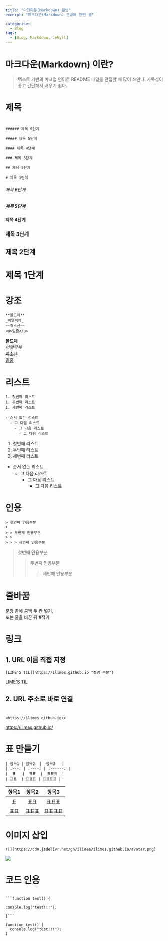 ```yaml
---
title: "마크다운(Markdown) 문법"
excerpt: "마크다운(Markdown) 문법에 관한 글"

categorise:
  - Blog
tags:
  - [Blog, Markdown, Jekyll]
---
```


# 마크다운(Markdown) 이란?

> 텍스트 기반의 마크업 언어로 README 파일을 편집할 때 많이 쓰인다. 가독성이 좋고 간단해서 배우기 쉽다.

# 제목

#

```
###### 제목 6단계

##### 제목 5단계

#### 제목 4단계

### 제목 3단계

## 제목 2단계

# 제목 1단계
```

###### 제목 6단계

##### 제목 5단계

#### 제목 4단계

### 제목 3단계

## 제목 2단계

# 제목 1단계

#

# 강조

```
**볼드체**
_이탤릭체_
~~취소선~~
<u>밑줄</u>
```

**볼드체**  
_이탤릭체_  
~~취소선~~  
<u>밑줄</u>

#

# 리스트

```
1. 첫번째 리스트
1. 두번째 리스트
1. 세번째 리스트

- 순서 없는 리스트
  - 그 다음 리스트
    - 그 다음 리스트
      - 그 다음 리스트
```

1. 첫번째 리스트
1. 두번째 리스트
1. 세번째 리스트

- 순서 없는 리스트
  - 그 다음 리스트
    - 그 다음 리스트
      - 그 다음 리스트

#

# 인용

```
> 첫번째 인용부분
>
> > 두번째 인용부분
> >
> > > 세번째 인용부분
```

> 첫번째 인용부분
>
> > 두번째 인용부분
> >
> > > 세번째 인용부분

#

# 줄바꿈

문장 끝에 공백 두 칸 넣기,  
또는 줄을 바꾼 뒤 #적기

#

# 링크

## 1. URL 이름 직접 지정

```
[LIME'S TIL](https://ilimes.github.io "설명 부분")
```

[LIME'S TIL](https://ilimes.github.io "설명 부분")

## 2. URL 주소로 바로 연결

#

```
<https://ilimes.github.io/>
```

<https://ilimes.github.io/>

# 표 만들기

```
| 항목1 | 항목2  |  항목3   |
| :---: | :----: | :------: |
|  표   |  표표  |  표표표  |
| 표표  | 표표표 | 표표표표 |
```

| 항목1 | 항목2  |  항목3   |
| :---: | :----: | :------: |
|  표   |  표표  |  표표표  |
| 표표  | 표표표 | 표표표표 |

#

# 이미지 삽입

```
![](https://cdn.jsdelivr.net/gh/ilimes/ilimes.github.io/avatar.png)
```

![](https://cdn.jsdelivr.net/gh/ilimes/ilimes.github.io/avatar.png)

#

# 코드 인용

````

```function test() {

console.log("test!!!");

}```
````

```
function test() {
  console.log("test!!!");
}
```

#
